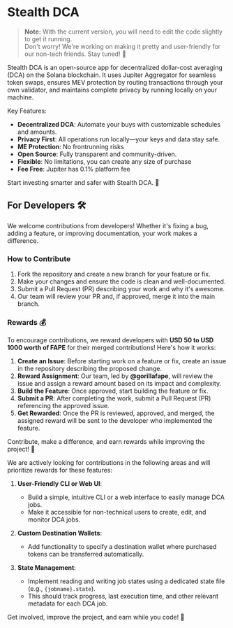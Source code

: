 # Stealth DCA

> **Note:** With the current version, you will need to edit the code slightly to get it running.  
> Don't worry! We're working on making it pretty and user-friendly for our non-tech friends. Stay tuned! 🚀


Stealth DCA is an open-source app for decentralized dollar-cost averaging (DCA) on the Solana blockchain. It uses Jupiter Aggregator for seamless token swaps, ensures MEV protection by routing transactions through your own validator, and maintains complete privacy by running locally on your machine.

Key Features:
- **Decentralized DCA**: Automate your buys with customizable schedules and amounts.
- **Privacy First**: All operations run locally—your keys and data stay safe.
- **ME Protection**: No frontrunning risks
- **Open Source**: Fully transparent and community-driven.
- **Flexible**: No limitations, you can create any size of purchase
- **Fee Free**: Jupiter has 0.1% platform fee 

Start investing smarter and safer with Stealth DCA. 🚀  

## For Developers 🛠️

We welcome contributions from developers! Whether it's fixing a bug, adding a feature, or improving documentation, your work makes a difference.

### How to Contribute
1. Fork the repository and create a new branch for your feature or fix.
2. Make your changes and ensure the code is clean and well-documented.
3. Submit a Pull Request (PR) describing your work and why it's awesome.
4. Our team will review your PR and, if approved, merge it into the main branch.

### Rewards 💰
To encourage contributions, we reward developers with **USD 50 to USD 1000 worth of FAPE** for their merged contributions! Here's how it works:

1. **Create an Issue**: Before starting work on a feature or fix, create an issue in the repository describing the proposed change.
2. **Reward Assignment**: Our team, led by **@gorillafape**, will review the issue and assign a reward amount based on its impact and complexity.
3. **Build the Feature**: Once approved, start building the feature or fix.
4. **Submit a PR**: After completing the work, submit a Pull Request (PR) referencing the approved issue.
5. **Get Rewarded**: Once the PR is reviewed, approved, and merged, the assigned reward will be sent to the developer who implemented the feature.

Contribute, make a difference, and earn rewards while improving the project! 🚀

We are actively looking for contributions in the following areas and will prioritize rewards for these features:

1. **User-Friendly CLI or Web UI**:
    - Build a simple, intuitive CLI or a web interface to easily manage DCA jobs.
    - Make it accessible for non-technical users to create, edit, and monitor DCA jobs.

2. **Custom Destination Wallets**:
    - Add functionality to specify a destination wallet where purchased tokens can be transferred automatically.

3. **State Management**:
    - Implement reading and writing job states using a dedicated state file (e.g., `{jobname}.state`).
    - This should track progress, last execution time, and other relevant metadata for each DCA job.


Get involved, improve the project, and earn while you code! 🚀  

